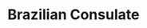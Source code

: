 ---
title: Brazilian Consulate
image: "/assets/img/resources/consulate.png"
description: Brazil has ten Consular Offices in the US, besides the Embassy in Washington DC, to assist you with consular, business and other matters.
categories:
  - Consultar Assistance
link: http://saofrancisco.itamaraty.gov.br/en-us/
---